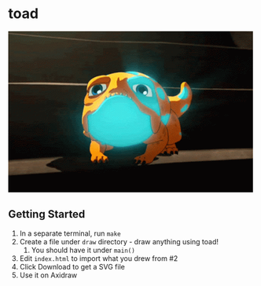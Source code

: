 # toad

![bait](https://github.com/jinnycho/toad/blob/main/assets/bait-smile-dragon-prince-bait.gif)

## Getting Started
1. In a separate terminal, run `make`
2. Create a file under `draw` directory - draw anything using toad!
   1. You should have it under `main()`
3. Edit `index.html` to import what you drew from #2
4. Click Download to get a SVG file
5. Use it on Axidraw